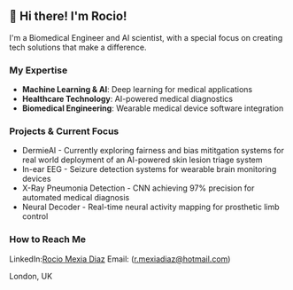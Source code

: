 ## 👋 Hi there! I'm Rocio!

I'm a Biomedical Engineer and AI scientist, with a special focus on creating tech solutions that make a difference.

### My Expertise

- **Machine Learning & AI**: Deep learning for medical applications
- **Healthcare Technology**: AI-powered medical diagnostics
- **Biomedical Engineering**: Wearable medical device software integration

### Projects & Current Focus

- DermieAI - Currently exploring fairness and bias mititgation systems for real world deployment of an AI-powered skin lesion triage system
- In-ear EEG - Seizure detection systems for wearable brain monitoring devices
- X-Ray Pneumonia Detection - CNN achieving 97% precision for automated medical diagnosis
- Neural Decoder - Real-time neural activity mapping for prosthetic limb control

### How to Reach Me
LinkedIn:[Rocio Mexia Diaz](www.linkedin.com/in/rocio-mexia-diaz)
Email: (r.mexiadiaz@hotmail.com)

London, UK
